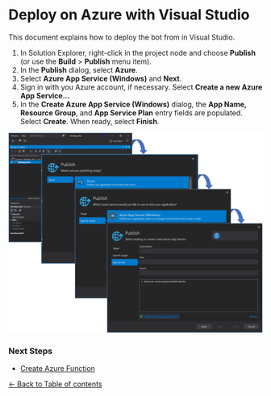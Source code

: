 # Deploy on Azure with Visual Studio
This document explains how to deploy the bot from in Visual Studio.

1. In Solution Explorer, right-click in the project node and choose **Publish** (or use the **Build** > **Publish** menu item).
1. In the **Publish** dialog, select **Azure**.
1. Select **Azure App Service (Windows)** and **Next**.
1. Sign in with you Azure account, if necessary. Select **Create a new Azure App Service...**
1. In the **Create Azure App Service (Windows)** dialog, the **App Name, Resource Group**, and **App Service Plan** entry fields are populated. Select **Create**. When ready, select **Finish**.

![Deploy on Azure](images/deploy.png)

### Next Steps

* [Create Azure Function](AzureFunction.md#create-azure-function)

[← Back to Table of contents](README.md#table-of-contents)
